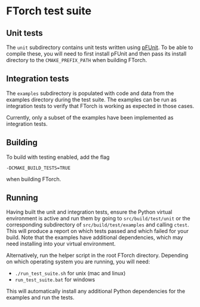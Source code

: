 # FTorch test suite

## Unit tests

The `unit` subdirectory contains unit tests written using
[pFUnit](https://github.com/Goddard-Fortran-Ecosystem/pFUnit). To be able to
compile these, you will need to first install pFUnit and then pass its install
directory to the `CMAKE_PREFIX_PATH` when building FTorch.


## Integration tests

The `examples` subdirectory is populated with code and data from the examples
directory during the test suite. The examples can be run as integration tests to
verify that FTorch is working as expected in those cases.

Currently, only a subset of the examples have been implemented as integration
tests.

## Building

To build with testing enabled, add the flag
```
-DCMAKE_BUILD_TESTS=TRUE
```
when building FTorch.

## Running

Having built the unit and integration tests, ensure the Python virtual
environment is active and run them by going to `src/build/test/unit` or the
corresponding subdirectory of `src/build/test/examples` and calling `ctest`.
This will produce a report on which tests passed and which failed for your
build. Note that the examples have additional dependencies, which may need
installing into your virtual environment.

Alternatively, run the helper script in the root FTorch directory. Depending on
which operating system you are running, you will need:

- `./run_test_suite.sh` for unix (mac and linux)
- `run_test_suite.bat` for windows

This will automatically install any additional Python dependencies for the
examples and run the tests.

